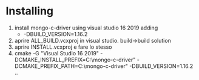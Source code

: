 # Installing
1. install mongo-c-driver using visual studio 16 2019 adding 
	* -DBUILD_VERSION=1.16.2
2. aprire ALL_BUILD.vcxproj in visual studio. build->build solution
3. aprire INSTALL.vcxproj e fare lo stesso
4. cmake -G "Visual Studio 16 2019" -DCMAKE_INSTALL_PREFIX=C:\mongo-c-driver" -DCMAKE_PREFIX_PATH=C:\mongo-c-driver" -DBUILD_VERSION=1.16.2 ..